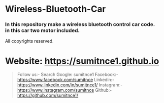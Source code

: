 # Wireless-Bluetooth-Car
 ### In this repository make a wireless bluetooth control car code. in this car two motor included.

 All copyrights reserved.
# Website: https://sumitnce1.github.io
> Follow us:- Search Google: sumitnce1
> Facebook:-https://www.facebook.com/sumitnce
> Linkedin:-https://www.linkedin.com/in/sumitnce1/
> Instagram:-https://www.instagram.com/sumitnce
> Github:- https://github.com/sumitnce1/
